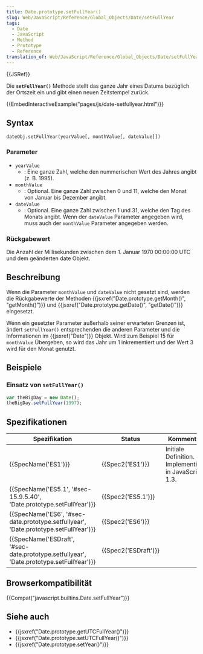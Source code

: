 ```yaml
---
title: Date.prototype.setFullYear()
slug: Web/JavaScript/Reference/Global_Objects/Date/setFullYear
tags:
  - Date
  - JavaScript
  - Method
  - Prototype
  - Reference
translation_of: Web/JavaScript/Reference/Global_Objects/Date/setFullYear
---
```

{{JSRef}}

Die **`setFullYear()`** Methode stellt das ganze Jahr eines Datums bezüglich der Ortszeit ein und gibt einen neuen Zeitstempel zurück.

{{EmbedInteractiveExample("pages/js/date-setfullyear.html")}}

## Syntax

    dateObj.setFullYear(yearValue[, monthValue[, dateValue]])

### Parameter

- `yearValue`
  - : Eine ganze Zahl, welche den nummerischen Wert des Jahres angibt (z. B. 1995).
- `monthValue`
  - : Optional. Eine ganze Zahl zwischen 0 und 11, welche den Monat von Januar bis Dezember angibt.
- `dateValue`
  - : Optional. Eine ganze Zahl zwischen 1 und 31, welche den Tag des Monats angibt. Wenn der `dateValue` Parameter angegeben wird, muss auch der `monthValue` Parameter angegeben werden.

### Rückgabewert

Die Anzahl der Millisekunden zwischen dem 1. Januar 1970 00:00:00 UTC und dem geänderten date Objekt.

## Beschreibung

Wenn die Parameter `monthValue` und `dateValue` nicht gesetzt sind, werden die Rückgabewerte der Methoden {{jsxref("Date.prototype.getMonth()", "getMonth()")}} und {{jsxref("Date.prototype.getDate()", "getDate()")}} eingesetzt.

Wenn ein gesetzter Parameter außerhalb seiner erwarteten Grenzen ist, ändert `setFullYear()` entsprechenden die anderen Parameter und die Informationen im {{jsxref("Date")}} Objekt. Wird zum Beispiel 15 für `monthValue` Übergeben, so wird das Jahr um 1 inkrementiert und der Wert 3 wird für den Monat genutzt.

## Beispiele

### Einsatz von `setFullYear()`

```js
var theBigDay = new Date();
theBigDay.setFullYear(1997);
```

## Spezifikationen

| Spezifikation                                                                                                        | Status                       | Kommentar                                             |
| -------------------------------------------------------------------------------------------------------------------- | ---------------------------- | ----------------------------------------------------- |
| {{SpecName('ES1')}}                                                                                             | {{Spec2('ES1')}}         | Initiale Definition. Implementiert in JavaScript 1.3. |
| {{SpecName('ES5.1', '#sec-15.9.5.40', 'Date.prototype.setFullYear')}}                         | {{Spec2('ES5.1')}}     |                                                       |
| {{SpecName('ES6', '#sec-date.prototype.setfullyear', 'Date.prototype.setFullYear')}}     | {{Spec2('ES6')}}         |                                                       |
| {{SpecName('ESDraft', '#sec-date.prototype.setfullyear', 'Date.prototype.setFullYear')}} | {{Spec2('ESDraft')}} |                                                       |

## Browserkompatibilität

{{Compat("javascript.builtins.Date.setFullYear")}}

## Siehe auch

- {{jsxref("Date.prototype.getUTCFullYear()")}}
- {{jsxref("Date.prototype.setUTCFullYear()")}}
- {{jsxref("Date.prototype.setYear()")}}
